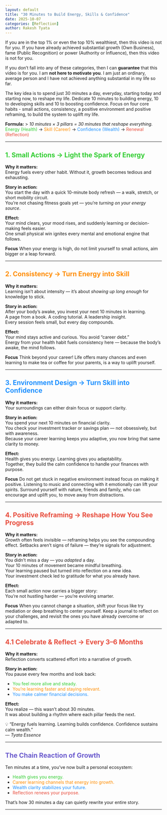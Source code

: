 ```yaml
---
layout: default
title: "30 Minutes to Build Energy, Skills & Confidence"
date: 2025-10-07
categories: [Reflection]
author: Rakesh Tyata
---
```


If you are in the top 1% or even the top 10% wealthiest, then this video is not for you. If you have already achieved substantial growth (Own Business), fame (Public Recognition) or power (Authority or Influence), then this video is not for you.

If you don’t fall into any of these categories, then I can **guarantee** that this video is for you. I am **not here to motivate you**. I am just an ordinary, average person and I have not achieved anything substantial in my life so far.

The key idea is to spend just 30 minutes a day, everyday, starting today and starting now, to reshape my life. Dedicate 10 minutes to building energy, 10 to developing skills and 10 to boosting confidence. Focus on four core habits - small actions, consistency, a positive environment and positive reframing, to build the system to uplift my life.

**Formula:** > _10 minutes × 3 pillars = 30 minutes that reshape everything._  
<span style="color:#32CD32;">Energy (Health)</span> → <span style="color:#FF8C00;">Skill (Career)</span> → <span style="color:#1E90FF;">Confidence (Wealth)</span> → <span style="color:#E74C3C;">Renewal (Reflection)</span>

---

## <span style="color:#32CD32;">1. Small Actions → Light the Spark of Energy</span>

**Why it matters:**  
Energy fuels every other habit. Without it, growth becomes tedious and exhausting.

**Story in action:**  
You start the day with a quick 10-minute body refresh — a walk, stretch, or short mobility circuit.  
You’re not chasing fitness goals yet — you’re <em>turning on your energy source</em>.

**Effect:**  
Your mind clears, your mood rises, and suddenly learning or decision-making feels easier.  
One small physical win ignites every mental and emotional engine that follows.

**Focus**
When your energy is high, do not limit yourself to small actions, aim bigger or a leap forward.

---

## <span style="color:#FF8C00;">2. Consistency → Turn Energy into Skill</span>

**Why it matters:**  
Learning isn’t about intensity — it’s about <em>showing up long enough</em> for knowledge to stick.

**Story in action:**  
After your body’s awake, you invest your next 10 minutes in learning.  
A page from a book. A coding tutorial. A leadership insight.  
Every session feels small, but every day compounds.

**Effect:**  
Your mind stays active and curious. You avoid “career debt.”  
Energy from your health habit fuels consistency here — because the body’s awake, the mind follows.

**Focus**
Think beyond your career! Life offers many chances and even learning to make tea or coffee for your parents, is a way to uplift yourself.

---

## <span style="color:#1E90FF;">3. Environment Design → Turn Skill into Confidence</span>

**Why it matters:**  
Your surroundings can either drain focus or support clarity.

**Story in action:**  
You spend your next 10 minutes on financial clarity.  
You check your investment tracker or savings plan — not obsessively, but with awareness.  
Because your career learning keeps you adaptive, you now bring that same clarity to money.

**Effect:**  
Health gives you energy. Learning gives you adaptability.  
Together, they build the calm confidence to handle your finances with purpose.

**Focus**
Do not get stuck in negative environment instead focus on making it positive. Listening to music and connecting with it emotionally can lift your spirits.
Surround yourself with nature, friends and family, who can encourage and uplift you, to move away from distractions.

---

## <span style="color:#E74C3C;">4. Positive Reframing → Reshape How You See Progress</span>

**Why it matters:**  
Growth often feels invisible — reframing helps you see the compounding effect. Setbacks aren’t signs of failure — they’re signals for adjustment.

**Story in action:**  
You didn’t miss a day — you <em>adapted</em> a day.  
Your 10 minutes of movement became mindful breathing.  
Your learning paused but turned into reflection on a new idea.  
Your investment check led to gratitude for what you already have.

**Effect:**  
Each small action now carries a bigger story:  
You’re not hustling harder — you’re evolving smarter.

**Focus**
When you cannot change a situation, shift your focus like try mediation or deep breathing to center yourself.
Keep a journal to reflect on your challenges, and revisit the ones you have already overcome or adapted to.

---

## <span style="color:#E74C3C;">4.1 Celebrate & Reflect → Every 3–6 Months</span>

**Why it matters:**  
Reflection converts scattered effort into a narrative of growth.

**Story in action:**  
You pause every few months and look back:

- <span style="color:#32CD32;">You feel more alive and steady.</span>
- <span style="color:#FF8C00;">You’re learning faster and staying relevant.</span>
- <span style="color:#1E90FF;">You make calmer financial decisions.</span>

**Effect:**  
You realize — this wasn’t about 30 minutes.  
It was about building a rhythm where each pillar feeds the next.

💡 “Energy fuels learning. Learning builds confidence. Confidence sustains calm wealth.”  
 — _Tyata Essence_

---

## <span style="color:#6A5ACD;">The Chain Reaction of Growth</span>

Ten minutes at a time, you’ve now built a personal ecosystem:

- <span style="color:#32CD32;">Health gives you energy.</span>
- <span style="color:#FF8C00;">Career learning channels that energy into growth.</span>
- <span style="color:#1E90FF;">Wealth clarity stabilizes your future.</span>
- <span style="color:#E74C3C;">Reflection renews your purpose.</span>

That’s how 30 minutes a day can quietly rewrite your entire story.

---
